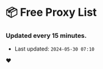 # :package: Free Proxy List
### Updated every 15 minutes.

- Last updated: `2024-05-30 07:10`

:heart:
